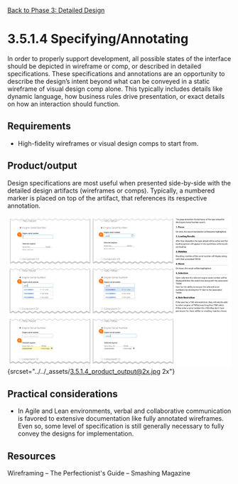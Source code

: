 [Back to Phase 3: Detailed Design](3-5-detailed.md)

# 3.5.1.4 Specifying/Annotating

In order to properly support development, all possible states of the interface should be depicted in wireframe or comp, or described in detailed specifications. These specifications and annotations are an opportunity to describe the design’s intent beyond what can be conveyed in a static wireframe of visual design comp alone. This typically includes details like dynamic language, how business rules drive presentation, or exact details on how an interaction should function.

## Requirements

- High-fidelity wireframes or visual design comps to start from.

## Product/output

Design specifications are most useful when presented side-by-side with the detailed design artifacts (wireframes or comps). Typically, a numbered marker is placed on top of the artifact, that references its respective annotation.

![3.5.1.4 output](../_assets/3.5.1.4_product_output.jpg){srcset="../../_assets/3.5.1.4_product_output@2x.jpg 2x"}

## Practical considerations

- In Agile and Lean environments, verbal and collaborative communication is favored to extensive documentation like fully annotated wireframes. Even so, some level of specification is still generally necessary to fully convey the designs for implementation. 


## Resources

Wireframing – The Perfectionist's Guide – Smashing Magazine
